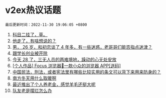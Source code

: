 # v2ex热议话题

`最后更新时间：2022-11-30 19:06:05 +0800`

1. [科目二挂了，草。](https://www.v2ex.com/t/899050)
1. [他走了，有啥想说的？](https://www.v2ex.com/t/899118)
1. [男， 26 岁，和初恋谈了 4 年多，有一些迷惑，老哥哥们能否指点迷津？](https://www.v2ex.com/t/899026)
1. [跟学长创业被开除](https://www.v2ex.com/t/899021)
1. [今天 28 了，三无人员的两难境地，躁动的心无处安放](https://www.v2ex.com/t/898993)
1. [[个人作品] Focus 浏览器🚀一款小众的浏览器 APP[送码]](https://www.v2ex.com/t/899004)
1. [中国民法，刑法，或者宪法里有哪些比较实用的条文可以背下来用来防身的？](https://www.v2ex.com/t/899084)
1. [南方冬天用什么取暖啊](https://www.v2ex.com/t/899099)
1. [最近推出了个人养老金，感觉羊毛还挺大呢](https://www.v2ex.com/t/898978)
1. [队友老是摆烂怎么办](https://www.v2ex.com/t/899005)

